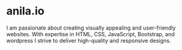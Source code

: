 # anila.io
 I am passionate about creating visually appealing and user-friendly websites.  With expertise in HTML, CSS, JavaScript, Bootstrap, and wordpress I strive to  deliver high-quality and responsive designs.
